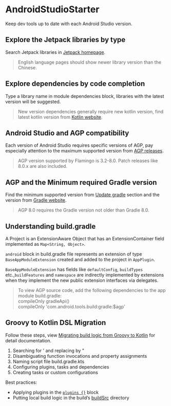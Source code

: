 # AndroidStudioStarter
Keep dev tools up to date with each Android Studio version.

## Explore the Jetpack libraries by type
Search Jetpack libraries in [Jetpack homepage](https://developer.android.google.cn/jetpack/androidx/explorer).
> English language pages should show newer library version than the Chinese.

## Explore dependencies by code completion
Type a library name in module dependencies block, libraries with the latest version will be suggested.
> New version dependencies generally require new kotlin version, find latest kotlin version from [Kotlin website](https://kotlinlang.org/docs/home.html).

## Android Studio and AGP compatibility
Each version of Android Studio requires specific versions of AGP, pay especially attention to the maximum supported version from [AGP releases](https://developer.android.google.cn/build/releases/gradle-plugin#android_gradle_plugin_and_android_studio_compatibility).
> AGP version supported by Flamingo is 3.2-8.0. Patch releases like 8.0.x are also included.

## AGP and the Minimum required Gradle version
Find the minimum supported version from [Update gradle](https://developer.android.google.cn/build/releases/gradle-plugin#updating-gradle) section and the version from [Gradle website](https://gradle.org/releases/).
> AGP 8.0 requires the Gradle version not older than Gradle 8.0.

## Understanding build.gradle
A Project is an ExtensionAware Object that has an ExtensionContainer field implemented as ```Map<String, Object>```.

```android``` block in build.gradle file represents an extension of type ```BaseAppModuleExtension``` created and added to the project in ```AppPlugin```.

```BaseAppModuleExtension``` has fields like ```defaultConfig```, ```buildTypes``` etc.,```buildFeatures``` and ```namespace``` are indirectly implemented by extensions when they implement the new public extension interfaces via delegates.
> To view AGP source code, add the following dependencies to the app module build.gradle:  
> compileOnly gradleApi()  
> compileOnly 'com.android.tools.build:gradle:$agp'

## Groovy to Kotlin DSL Migration
Follow these steps, view [Migrating build logic from Groovy to Kotlin](https://docs.gradle.org/current/userguide/migrating_from_groovy_to_kotlin_dsl.html) for detail documentation.  
1. Searching for ' and replacing by "  
2. Disambiguating function invocations and property assignments  
3. Naming script file build.gradle.kts  
4. Configuring plugins, tasks and dependencies  
5. Creating tasks or custom configurations

Best practices:  
- Applying plugins in the [```plugins {}```](https://docs.gradle.org/current/userguide/plugins.html#sec:plugins_block) block  
- Putting local build logic in the build’s [buildSrc](https://docs.gradle.org/current/userguide/organizing_gradle_projects.html#sec:build_sources) directory
